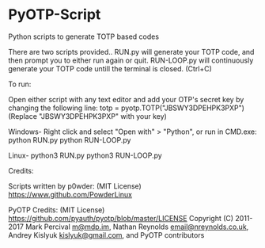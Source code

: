 # PyOTP-Script
Python scripts to generate TOTP based codes

There are two scripts provided.. 
RUN.py will generate your TOTP code, and then prompt you to either run again or quit.
RUN-LOOP.py will continuously generate your TOTP code untill the terminal is closed. (Ctrl+C)


To run:

Open either script with any text editor and add your OTP's secret key by changing 
the following line:
totp = pyotp.TOTP("JBSWY3DPEHPK3PXP")
(Replace "JBSWY3DPEHPK3PXP" with your key)

Windows-
Right click and select "Open with" > "Python", or run in CMD.exe:
python RUN.py
python RUN-LOOP.py

Linux-
python3 RUN.py
python3 RUN-LOOP.py


Credits:

Scripts written by p0wder: (MIT License)
https://www.github.com/PowderLinux

PyOTP Credits: (MIT License)
https://github.com/pyauth/pyotp/blob/master/LICENSE
Copyright (C) 2011-2017 Mark Percival <m@mdp.im>,
Nathan Reynolds <email@nreynolds.co.uk>, Andrey Kislyuk <kislyuk@gmail.com>,
and PyOTP contributors
